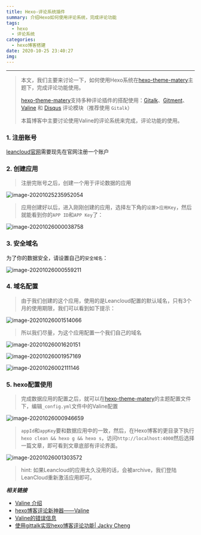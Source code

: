 ```yaml
---
title: Hexo-评论系统插件
summary: 介绍Hexo如何使用评论系统，完成评论功能
tags:
  - hexo
  - 评论系统
categories:
  - hexo博客搭建
date: 2020-10-25 23:40:27
img:
---
```


---



> 本文，我们主要来讨论一下，如何使用Hexo系统在[hexo-theme-matery](https://github.com/blinkfox/hexo-theme-matery)主题下，完成评论功能使用。
>
> [hexo-theme-matery](https://github.com/blinkfox/hexo-theme-matery)支持多种评论插件的搭配使用：[Gitalk](https://gitalk.github.io/)、[Gitment](https://imsun.github.io/gitment/)、[Valine](https://valine.js.org/) 和 [Disqus](https://disqus.com/) 评论模块（推荐使用 `Gitalk`）
>
> 本篇博客中主要讨论使用Valine的评论系统来完成，评论功能的使用。



### 1. 注册账号

[leancloud官网](https://www.leancloud.cn/)需要现先在官网注册一个账户

### 2. 创建应用

> 注册完账号之后，创建一个用于评论数据的应用

![image-20201025235952054](https://cdn.jsdelivr.net/gh/hans1980775481/picture-bed/img/image-20201025235952054.png)



> 应用创建好以后，进入刚刚创建的应用，选择左下角的`设置`>`应用Key`，然后就能看到你的`APP ID`和`APP Key`了：

![image-20201026000038758](https://cdn.jsdelivr.net/gh/hans1980775481/picture-bed/img/image-20201026000038758.png)

### 3. 安全域名

为了你的数据安全，请设置自己的`安全域名`：

![image-20201026000559211](https://cdn.jsdelivr.net/gh/hans1980775481/picture-bed/img/image-20201026000559211.png)

### 4. 域名配置

> 由于我们创建的这个应用，使用的是Leancloud配置的默认域名，只有3个月的使用期限，我们可以看到如下提示：

![image-20201026001514066](https://cdn.jsdelivr.net/gh/hans1980775481/picture-bed/img/image-20201026001514066.png)

> 所以我们尽量，为这个应用配置一个我们自己的域名

![image-20201026001620151](https://cdn.jsdelivr.net/gh/hans1980775481/picture-bed/img/image-20201026001620151.png)

![image-20201026001957169](https://cdn.jsdelivr.net/gh/hans1980775481/picture-bed/img/image-20201026001957169.png)

![image-20201026002111146](https://cdn.jsdelivr.net/gh/hans1980775481/picture-bed/img/image-20201026002111146.png)





### 5. hexo配置使用

> 完成数据应用的配置之后，就可以在[hexo-theme-matery](https://github.com/blinkfox/hexo-theme-matery)的主题配置文件下，编辑`_config.yml`文件中的Valine配置

![image-20201026000946659](https://cdn.jsdelivr.net/gh/hans1980775481/picture-bed/img/image-20201026000946659.png)

> `appId`和`appKey`要和数据应用中的一致，然后，在Hexo博客的更目录下执行`hexo clean && hexo g && hexo s`，访问`http://localhost:4000`然后选择一篇文章，即可看到文章底部有评论界面。

![image-20201026001303572](https://cdn.jsdelivr.net/gh/hans1980775481/picture-bed/img/image-20201026001303572.png)



> hint: 如果Leancloud的应用太久没用的话，会被archive，我们登陆LeanCloud重新激活应用即可。



***相关链接***

- [Valine 介绍](https://valine.js.org/quickstart.html)
- [hexo博客评论新神器——Valine](https://juejin.im/entry/6844903683356885000)
- [Valine的错误信息](https://dev66.xyz/2020/01/valine-error.html)
- [使用gittalk实现hexo博客评论功能| Jacky Cheng](https://cjjkkk.github.io/gitalk/)


